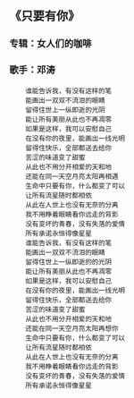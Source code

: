 <!--
author: Justin
head: 
date: 2021-05-30
title: 《只要有你》
tags: 日记
images: http://pingodata.qiniudn.com/cube2.jpg
category: 日记
status: publish
summary: 看内容
-->

## 《只要有你》
### 专辑：女人们的咖啡
### 歌手：邓涛

```
    谁能告诉我，有没有这样的笔
    能画出一双双不流泪的眼睛
    留得住世上一纵即逝的光阴
    能让所有美丽从此也不再凋零
    如果是这样，我可以安慰自己
    在没有你的夜里，能画出一线光明
    留得住快乐，全部都送去给你
    苦涩的味道变了甜蜜
    从此也不用分开相爱的天和地
    还能在同一天空月亮太阳再相遇
    生命中只要有你，什么都变了可以
    让所有流星随时都相依
    从此在人世上也没有无奈的分离
    我不用睁着眼睛看你远走的背影
    没有变坏的青春，没有失落的爱情
    所有承诺永恒得像星星
    谁能告诉我，有没有这样的笔
    能画出一双双不流泪的眼睛
    留得住世上一纵即逝的的光阴
    能让所有美丽从此也不再凋零
    如果是这样，我可以安慰自己
    在没有你的夜里，能画出一线光明
    留得住快乐，全部都送去给你
    苦涩的味道变了甜蜜
    从此也不用分开相爱的天和地
    还能在同一天空月亮太阳再想你
    生命中只要有你，什么都变了可以
    让所有流星随时都相依
    从此在人世上也没有无奈的分离
    我不用睁着眼睛看你远走的背影
    没有变坏的青春，没有失落的爱情
    所有承诺永恒得像星星
```